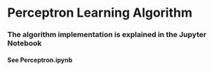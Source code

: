# Perceptron Learning Algorithm

### The algorithm implementation is explained in the Jupyter Notebook
#### See Perceptron.ipynb
